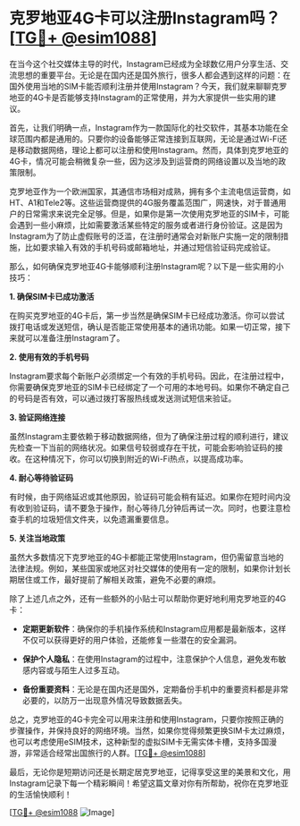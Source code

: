 # 克罗地亚4G卡可以注册Instagram吗？[[TG💪+ @esim1088](https://t.me/s/esim1088)]

在当今这个社交媒体主导的时代，Instagram已经成为全球数亿用户分享生活、交流思想的重要平台。无论是在国内还是国外旅行，很多人都会遇到这样的问题：在国外使用当地的SIM卡能否顺利注册并使用Instagram？今天，我们就来聊聊克罗地亚的4G卡是否能够支持Instagram的正常使用，并为大家提供一些实用的建议。

首先，让我们明确一点，Instagram作为一款国际化的社交软件，其基本功能在全球范围内都是通用的。只要你的设备能够正常连接到互联网，无论是通过Wi-Fi还是移动数据网络，理论上都可以注册和使用Instagram。然而，具体到克罗地亚的4G卡，情况可能会稍微复杂一些，因为这涉及到运营商的网络设置以及当地的政策限制。

克罗地亚作为一个欧洲国家，其通信市场相对成熟，拥有多个主流电信运营商，如HT、A1和Tele2等。这些运营商提供的4G服务覆盖范围广，网速快，对于普通用户的日常需求来说完全足够。但是，如果你是第一次使用克罗地亚的SIM卡，可能会遇到一些小麻烦，比如需要激活某些特定的服务或者进行身份验证。这是因为Instagram为了防止虚假账号的泛滥，在注册时通常会对新账户实施一定的限制措施，比如要求输入有效的手机号码或邮箱地址，并通过短信验证码完成验证。

那么，如何确保克罗地亚4G卡能够顺利注册Instagram呢？以下是一些实用的小技巧：

**1. 确保SIM卡已成功激活**

在购买克罗地亚的4G卡后，第一步当然是确保SIM卡已经成功激活。你可以尝试拨打电话或发送短信，确认是否能正常使用基本的通讯功能。如果一切正常，接下来就可以准备注册Instagram了。

**2. 使用有效的手机号码**

Instagram要求每个新账户必须绑定一个有效的手机号码。因此，在注册过程中，你需要确保克罗地亚的SIM卡已经绑定了一个可用的本地号码。如果你不确定自己的号码是否有效，可以通过拨打客服热线或发送测试短信来验证。

**3. 验证网络连接**

虽然Instagram主要依赖于移动数据网络，但为了确保注册过程的顺利进行，建议先检查一下当前的网络状况。如果信号较弱或存在干扰，可能会影响验证码的接收。在这种情况下，你可以切换到附近的Wi-Fi热点，以提高成功率。

**4. 耐心等待验证码**

有时候，由于网络延迟或其他原因，验证码可能会稍有延迟。如果你在短时间内没有收到验证码，请不要急于操作，耐心等待几分钟后再试一次。同时，也要注意检查手机的垃圾短信文件夹，以免遗漏重要信息。

**5. 关注当地政策**

虽然大多数情况下克罗地亚的4G卡都能正常使用Instagram，但仍需留意当地的法律法规。例如，某些国家或地区对社交媒体的使用有一定的限制，如果你计划长期居住或工作，最好提前了解相关政策，避免不必要的麻烦。

除了上述几点之外，还有一些额外的小贴士可以帮助你更好地利用克罗地亚的4G卡：

- **定期更新软件**：确保你的手机操作系统和Instagram应用都是最新版本，这样不仅可以获得更好的用户体验，还能修复一些潜在的安全漏洞。
  
- **保护个人隐私**：在使用Instagram的过程中，注意保护个人信息，避免发布敏感内容或与陌生人过多互动。

- **备份重要资料**：无论是在国内还是国外，定期备份手机中的重要资料都是非常必要的，以防万一出现意外情况导致数据丢失。

总之，克罗地亚的4G卡完全可以用来注册和使用Instagram，只要你按照正确的步骤操作，并保持良好的网络环境。当然，如果你觉得频繁更换SIM卡太过麻烦，也可以考虑使用eSIM技术，这种新型的虚拟SIM卡无需实体卡槽，支持多国漫游，非常适合经常出国旅行的人群。[[TG💪+ @esim1088](https://t.me/s/esim1088)]

最后，无论你是短期访问还是长期定居克罗地亚，记得享受这里的美景和文化，用Instagram记录下每一个精彩瞬间！希望这篇文章对你有所帮助，祝你在克罗地亚的生活愉快顺利！

[[TG💪+ @esim1088](https://t.me/s/esim1088) ![Image](https://i.postimg.cc/4NQfJmqS/Snipaste-2025-05-13-00-14-12.png)]
